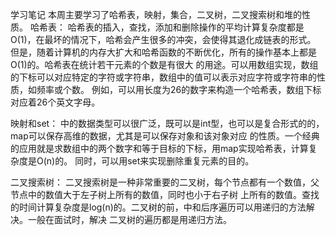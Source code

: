 ﻿学习笔记
本周主要学习了哈希表，映射，集合，二叉树，二叉搜索树和堆的性质。
哈希表：
哈希表的插入，查找，添加和删除操作的平均计算复杂度都是O(1)，在最坏的情况下，哈希会产生很多的冲突，会使得其退化成链表的形式。
但是，随着计算机的内存大扩大和哈希函数的不断优化，所有的操作基本上都是O(1)的。哈希表在统计若干元素的个数是有很大
的用途。可以用数组实现，数组的下标可以对应特定的字符或字符串，数组中的值可以表示对应字符或字符串的性质，如频率或个数。
例如，可以用长度为26的数字来构造一个哈希表，数组下标对应着26个英文字母。

映射和set：
中的数据类型可以很广泛，既可以是int型，也可以是复合形式的的，map可以保存高维的数据，尤其是可以保存对象和该对象对应
的性质。一个经典的应用就是求数组中的两个数字和等于目标的下标，用map实现哈希表，计算复杂度是O(n)的。
同时，可以用set来实现删除重复元素的目的。

二叉搜索树：
二叉搜索树是一种非常重要的二叉树，每个节点都有一个数值，父节点中的数值大于左子树上所有的数值，同时也小于右子树
上所有的数值。查找的时间计算复杂度是log(n)的。二叉树的前，中和后序遍历可以用递归的方法解决。一般在面试时，解决
二叉树的遍历都是用递归方法。


